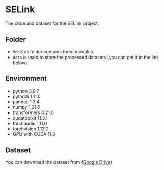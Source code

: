 # SELink
The code and dataset for the SELink project.

## Folder
- ```Modules``` folder contains three modules.
- ```data``` is used to store the processed datasets (you can get it in the link below).

## Environment
* python 3.9.7
* pytorch 1.11.0
* pandas 1.3.4
* numpy 1.21.6
* transformers 4.21.0
* cudatoolkit 11.3.1
* torchaudio 1.11.0
* torchvision 1.12.0
* GPU with CUDA 11.3

## Dataset
You can download the dataset from ([Google Drive](https://drive.google.com/drive/folders/12aO4334fPA-WdycE8CVpDxMI-FWGP2IO?usp=drive_link))